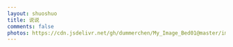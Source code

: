 ```yaml
---
layout: shuoshuo
title: 说说
comments: false
photos: https://cdn.jsdelivr.net/gh/dummerchen/My_Image_Bed01@master/img/20210105115953.jpg
---
```




